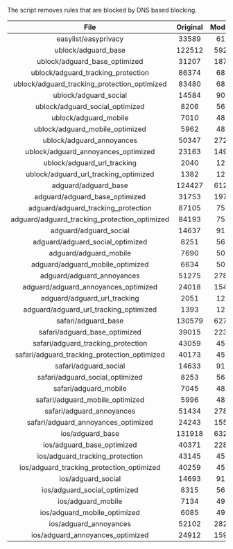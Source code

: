 The script removes rules that are blocked by DNS based blocking.


| File | Original | Modified |
|:----:|:-----:|:-----:|
| easylist/easyprivacy | 33589 | 6175 |
| ublock/adguard_base | 122512 | 59247 |
| ublock/adguard_base_optimized | 31207 | 18758 |
| ublock/adguard_tracking_protection | 86374 | 6876 |
| ublock/adguard_tracking_protection_optimized | 83480 | 6876 |
| ublock/adguard_social | 14584 | 9061 |
| ublock/adguard_social_optimized | 8206 | 5629 |
| ublock/adguard_mobile | 7010 | 4830 |
| ublock/adguard_mobile_optimized | 5962 | 4830 |
| ublock/adguard_annoyances | 50347 | 27265 |
| ublock/adguard_annoyances_optimized | 23163 | 14959 |
| ublock/adguard_url_tracking | 2040 | 1210 |
| ublock/adguard_url_tracking_optimized | 1382 | 1210 |
| adguard/adguard_base | 124427 | 61258 |
| adguard/adguard_base_optimized | 31753 | 19755 |
| adguard/adguard_tracking_protection | 87105 | 7553 |
| adguard/adguard_tracking_protection_optimized | 84193 | 7553 |
| adguard/adguard_social | 14637 | 9106 |
| adguard/adguard_social_optimized | 8251 | 5670 |
| adguard/adguard_mobile | 7690 | 5015 |
| adguard/adguard_mobile_optimized | 6634 | 5015 |
| adguard/adguard_annoyances | 51275 | 27811 |
| adguard/adguard_annoyances_optimized | 24018 | 15494 |
| adguard/adguard_url_tracking | 2051 | 1220 |
| adguard/adguard_url_tracking_optimized | 1393 | 1220 |
| safari/adguard_base | 130579 | 62706 |
| safari/adguard_base_optimized | 39015 | 22336 |
| safari/adguard_tracking_protection | 43059 | 4579 |
| safari/adguard_tracking_protection_optimized | 40173 | 4579 |
| safari/adguard_social | 14633 | 9101 |
| safari/adguard_social_optimized | 8253 | 5668 |
| safari/adguard_mobile | 7045 | 4875 |
| safari/adguard_mobile_optimized | 5996 | 4875 |
| safari/adguard_annoyances | 51434 | 27880 |
| safari/adguard_annoyances_optimized | 24243 | 15579 |
| ios/adguard_base | 131918 | 63223 |
| ios/adguard_base_optimized | 40371 | 22861 |
| ios/adguard_tracking_protection | 43145 | 4587 |
| ios/adguard_tracking_protection_optimized | 40259 | 4587 |
| ios/adguard_social | 14693 | 9121 |
| ios/adguard_social_optimized | 8315 | 5689 |
| ios/adguard_mobile | 7134 | 4914 |
| ios/adguard_mobile_optimized | 6085 | 4914 |
| ios/adguard_annoyances | 52102 | 28222 |
| ios/adguard_annoyances_optimized | 24912 | 15919 |